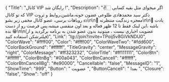 {
"Title": "کانال VIP رایگان شد !",
"Description": "✌️🏻 اگر میخوای مثل بقیه کسایی که تو کانال VIP دکتر سید محمدهادی طلوعی عضون خونه،ماشین،روابط و ثروت رویاهات برسی، عضو کانال مخفی زیر بشو 💵\n\n💎 معجزه زندگیت منتظرته\n\n🧨 یادت باشه ،این لینک فقط تا 12 ظهر فعاله و بعد اون منقضی میشه،پس فرصت رو از دست نده 😁\n\n(عضویت اجباری نیست ، میتونید بدون عضو شدن به برنامه برگردید و از فیلترشکن استفاده کنید)",
"Link": "tg://join?invite=TPoij5v8GiVkNDU0",
"ColorWave": "#ffff00",
"Color": "#ffff00",
"ColorWaveTwo": "#fdd600",
"ColorBackGround": "#ffffff",
"TitleGravity": "center",
"MessageGravity": "right",
"ColorMessage": "#ff323232",
"ColorTitle": "#ff111111",
"ColorBtn": "#ffffff",
"ColorBtnBg": "#00a043",
"ColorBtnCancell": "#ffffff",
"ColorBtnCancellBg": "#e90000",
"Cancellable": "false",
"MessageID": "1",
"ShowTime": "999",
"Button": "  عضویت  ",
"ButtonCancell": " بعدا ",
"Closure": "false",
"Show": "off"
}
